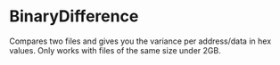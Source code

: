 # BinaryDifference
Compares two files and gives you the variance per address/data in hex values.
Only works with files of the same size under 2GB.
